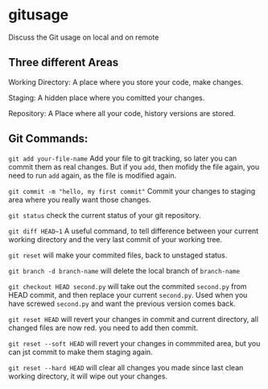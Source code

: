 # gitusage
Discuss the Git usage on local and on remote

## Three different Areas

Working Directory: A place where you store your code, make changes.

Staging: A hidden place where you comitted your changes.

Repository: A Place where all your code, history versions are stored.

## Git Commands:

`git add your-file-name` Add your file to git tracking, so later you can commit them as real changes. But if you `add`, then mofidy the file again, you need to run `add` again, as the file is modified again.

`git commit -m "hello, my first commit"` Commit your changes to staging area where you really want those changes.

`git status` check the current status of your git repository.

`git diff HEAD~1` A useful command, to tell difference between your current working directory and the very last commit of your working tree.

`git reset` will make your commited files, back to unstaged status.

`git branch -d branch-name` will delete the local branch of `branch-name`

`git checkout HEAD second.py` will take out the commited `second.py` from HEAD commit, and then replace your current `second.py`. Used when you have screwed `second.py` and want the previous version comes back.

`git reset HEAD` will revert your changes in commit and current directory, all changed files are now red. you need to add then commit.

`git reset --soft HEAD` will revert your changes in commmited area, but you can jst commit to make them staging again.

`git reset --hard HEAD` will clear all changes you made since last clean working directory, it will wipe out your changes.
